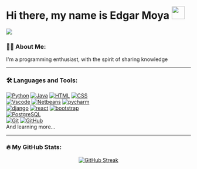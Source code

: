 <h1>Hi there, my name is Edgar Moya <img src="https://media.giphy.com/media/w1OBpBd7kJqHrJnJ13/giphy.gif" width="35"/></h1>

<img src="https://komarev.com/ghpvc/?username=edgarmoya&color=blue&style=for-the-badge"/>

### :man_technologist: About Me:
I'm a programming enthusiast, with the spirit of sharing knowledge

---

### :hammer_and_wrench: Languages and Tools:
[![Python](https://img.shields.io/badge/Python-3776AB?style=for-the-badge&logo=python&logoColor=white&labelColor=101010)]()
[![Java](https://img.shields.io/badge/Java-F5792A?style=for-the-badge&logo=BuyMeACoffee&logoColor=white&labelColor=101010)]()
[![HTML](https://img.shields.io/badge/HTML5-E34F26?style=for-the-badge&logo=HTML5&logoColor=white&labelColor=101010)]()
[![CSS](https://img.shields.io/badge/CSS3-1572B6?style=for-the-badge&logo=CSS3&logoColor=white&labelColor=101010)]()
</br>
[![Vscode](https://img.shields.io/badge/vscode-5C2D91?style=for-the-badge&logo=VisualStudioCode&logoColor=white&labelColor=101010)]()
[![Netbeans](https://img.shields.io/badge/Netbeans-FF9900?style=for-the-badge&logo=ApacheNetBeansIDE&logoColor=white&labelColor=101010)]()
[![pycharm](https://img.shields.io/badge/pycharm-FDEE21?style=for-the-badge&logo=pycharm&logoColor=white&labelColor=101010)]()
</br>
[![django](https://img.shields.io/badge/django-092E20?style=for-the-badge&logo=django&logoColor=white&labelColor=101010)]()
[![react](https://img.shields.io/badge/react-61DAFB?style=for-the-badge&logo=react&logoColor=white&labelColor=101010)]()
[![bootstrap](https://img.shields.io/badge/bootstrap-7952B3?style=for-the-badge&logo=bootstrap&logoColor=white&labelColor=101010)]()
</br>
[![PostgreSQL](https://img.shields.io/badge/PostgreSQL-4169E1?style=for-the-badge&logo=PostgreSQL&logoColor=white&labelColor=101010)]()
</br>
[![Git](https://img.shields.io/badge/Git-F05032?style=for-the-badge&logo=Git&logoColor=white&labelColor=101010)]()
[![GitHub](https://img.shields.io/badge/GitHub-181717?style=for-the-badge&logo=GitHub&logoColor=white&labelColor=101010)]()
</br>
And learning more...

---

### :fire: My GitHub Stats:

<div id="stats" align="center">
  
[![GitHub Streak](http://github-readme-streak-stats.herokuapp.com?user=edgarmoya&theme=dracula&hide_border=true)](https://git.io/streak-stats)


